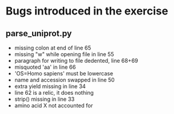 
# Bugs introduced in the exercise

## parse_uniprot.py

* missing colon at end of line 65
* missing "w" while opening file in line 55
* paragraph for writing to file dedented, line 68+69
* misquoted 'aa' in line 66
* 'OS=Homo sapiens' must be lowercase
* name and accession swapped in line  50
* extra yield missing in line 34
* line 62 is a relic, it does nothing
* strip() missing in line 33
* amino acid X not accounted for
